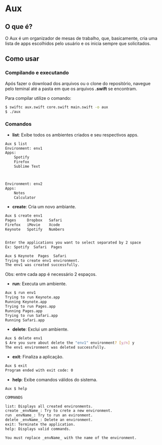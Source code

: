 # Aux
## O que é?
O Aux é um organizador de mesas de trabalho, que, basicamente, cria uma lista de apps escolhidos pelo usuário e os inicia sempre que solicitados.

## Como usar

### Compilando e executando
Após fazer o download dos arquivos ou o clone do repositório, navegue pelo teminal até a pasta em que os arquivos **.swift** se encontram.

Para compilar utilize o comando:
```sh
$ swiftc aux.swift core.swift main.swift -o aux
$ ./aux
```

### Comandos

- **list**: Exibe todos os ambientes criados e seu respectivos apps.
```sh
Aux $ list
Environment: env1
Apps: 
	Spotify
	Firefox
	Sublime Text



Environment: env2
Apps: 
	Notes
	Calculator
```

* **create**: Cria um novo ambiante.
```sh
Aux $ create env1
Pages     Dropbox   Safari
Firefox   iMovie    Xcode
Keynote   Spotify   Numbers


Enter the applications you want to select separated by 2 space
Ex: Spotify  Safari  Pages

Aux $ Keynote  Pages  Safari
Trying to create env1 environment.
The env1 was created successfully.
```
Obs: entre cada app é necessário 2 espaços.

* **run**: Executa um ambiente.
```sh
Aux $ run env1
Trying to run Keynote.app
Running Keynote.app
Trying to run Pages.app
Running Pages.app
Trying to run Safari.app
Running Safari.app
```



* **delete**: Exclui um ambiente.
```sh
Aux $ delete env1
$ Are you sure about delete the "env1" environment? [y/n] y
The env1 environment was deleted successfully.
```


* **exit**: Finaliza a aplicação.
```sh
Aux $ exit
Program ended with exit code: 0
```

* **help**: Exibe comandos válidos do sistema.
```sh
Aux $ help

COMMANDS

list: Displays all created environments.
create _envName_: Try to crete a new environment.
run _envName_: Try to run an evironment.
delete _envName_: Delete an environment.
exit: Terminate the application.
help: Displays valid commands.

You must replace _envName_ with the name of the environment.
```

